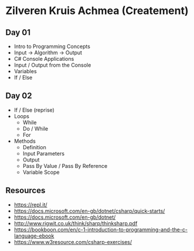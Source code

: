# Zilveren Kruis Achmea (Createment)

## Day 01

- Intro to Programming Concepts
- Input -> Algorithm -> Output
- C# Console Applications
- Input / Output from the Console
- Variables
- If / Else

## Day 02

- If / Else (reprise)
- Loops
    - While
    - Do / While
    - For
- Methods
    - Definition
    - Input Parameters
    - Output
    - Pass By Value / Pass By Reference
    - Variable Scope

## Resources

- https://repl.it/
- https://docs.microsoft.com/en-gb/dotnet/csharp/quick-starts/
- https://docs.microsoft.com/en-gb/dotnet/
- http://www.rigwit.co.uk/think/sharp/thinksharp.pdf
- https://bookboon.com/en/c-1-introduction-to-programming-and-the-c-language-ebook
- https://www.w3resource.com/csharp-exercises/
